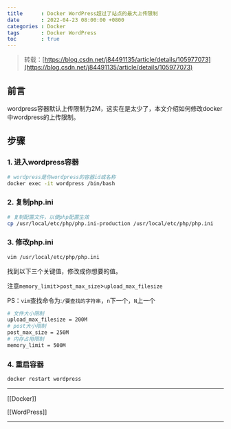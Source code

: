 ```yaml
---
title      : Docker WordPress超过了站点的最大上传限制
date       : 2022-04-23 08:00:00 +0800
categories : Docker
tags       : Docker WordPress
toc        : true
---
```


> 转载：[https://blog.csdn.net/j84491135/article/details/105977073](https://blog.csdn.net/j84491135/article/details/105977073)

## 前言

wordpress容器默认上传限制为2M，这实在是太少了，本文介绍如何修改docker中wordpress的上传限制。

## 步骤

### 1. 进入wordpress容器

```bash
# wordpress是你wordpress的容器id或名称
docker exec -it wordpress /bin/bash
```

### 2. 复制php.ini

```bash
# 复制配置文件，以便php配置生效
cp /usr/local/etc/php/php.ini-production /usr/local/etc/php/php.ini
```

### 3. 修改php.ini

```bash
vim /usr/local/etc/php/php.ini
```

找到以下三个关键值，修改成你想要的值。

注意`memory_limit`>`post_max_size`>`upload_max_filesize`

PS：`vim`查找命令为:`/要查找的字符串`，`n`下一个，`N`上一个

```bash
# 文件大小限制
upload_max_filesize = 200M
# post大小限制
post_max_size = 250M
# 内存占用限制
memory_limit = 500M
```

### 4. 重启容器

```bash
docker restart wordpress
```

---

[[Docker]]

[[WordPress]]

---
